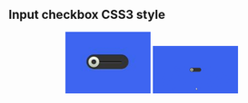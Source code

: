 ## Input checkbox CSS3 style

<p align="center">
  <img src="https://github.com/tommios/CSS_Tips-Tricks/blob/master/InputCheckboxCSS3style/img_01.JPG" width="150" alt="Demo" />
  <img src="https://github.com/tommios/CSS_Tips-Tricks/blob/master/InputCheckboxCSS3style/AnimatedGIF.gif" width="150" alt="Demo" />
</p>
